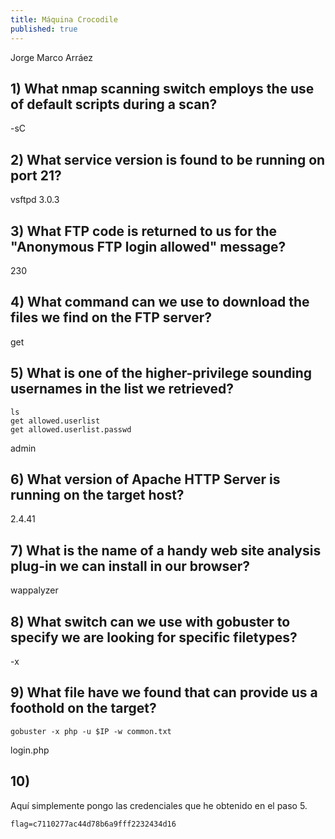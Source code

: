 ```yaml
---
title: Máquina Crocodile
published: true
---
```


Jorge Marco Arráez

## [](#header-3) 1)  What nmap scanning switch employs the use of default scripts during a scan? 

-sC

## [](#header-3) 2)   What service version is found to be running on port 21? 

vsftpd 3.0.3


## [](#header-3) 3)  What FTP code is returned to us for the "Anonymous FTP login allowed" message? 

230

## [](#header-3) 4)  What command can we use to download the files we find on the FTP server? 

get

## [](#header-3) 5)  What is one of the higher-privilege sounding usernames in the list we retrieved? 

```
ls
get allowed.userlist
get allowed.userlist.passwd
```

admin

## [](#header-3) 6)  What version of Apache HTTP Server is running on the target host? 

2.4.41

## [](#header-3) 7)  What is the name of a handy web site analysis plug-in we can install in our browser? 

wappalyzer

## [](#header-3) 8)  What switch can we use with gobuster to specify we are looking for specific filetypes? 

-x

## [](#header-3) 9) What file have we found that can provide us a foothold on the target? 

```
gobuster -x php -u $IP -w common.txt
```

login.php

## [](#header-3) 10)

Aquí simplemente pongo las credenciales que he obtenido en el paso 5.

```
flag=c7110277ac44d78b6a9fff2232434d16
```
